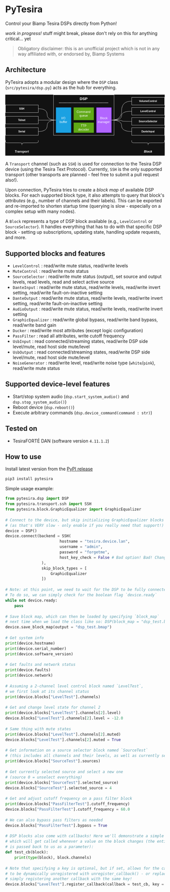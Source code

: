 # PyTesira
Control your Biamp Tesira DSPs directly from Python!

*work in progress!* stuff might break, please don't rely on this for anything critical... yet

> Obligatory disclaimer: this is an unofficial project which is not in any way affiliated with, or endorsed by, Biamp Systems

## Architecture
PyTesira adopts a modular design where the `DSP` class (`src/pytesira/dsp.py`) acts as the hub for everything.

![PyTesira architecture](./docs/img/pytesira-architecture.png)

A `Transport` channel (such as `SSH`) is used for connection to the Tesira DSP device (using the Tesira Text Protocol). 
Currently, `SSH` is the only supported transport (other transports are planned - feel free to submit a pull request also!).

Upon connection, PyTesira tries to create a *block map* of available DSP blocks. For each supported block type, it also
attempts to query that block's *attributes* (e.g., number of channels and their labels). This can be exported and re-imported
to shorten startup time (querying is slow - especially on a complex setup with many nodes).

A `Block` represents a type of DSP block available (e.g., `LevelControl` or `SourceSelector`). It handles everything that
has to do with that specific DSP block - setting up subscriptions, updating state, handling update requests, and more.

## Supported blocks and features

* `LevelControl`     : read/write mute status, read/write levels
* `MuteControl`      : read/write mute status
* `SourceSelector`   : read/write mute status (output), set source and output levels, read levels, read and select active source
* `DanteInput`       : read/write mute status, read/write levels, read/write invert setting, read/write fault-on-inactive setting
* `DanteOutput`      : read/write mute status, read/write levels, read/write invert setting, read/write fault-on-inactive setting
* `AudioOutput`      : read/write mute status, read/write levels, read/write invert setting
* `GraphicEqualizer` : read/write global bypass, read/write band bypass, read/write band gain
* `Ducker`           : read/write most attributes (except logic configuration)
* `PassFilter`       : read all attributes, write cutoff frequency
* `UsbInput`         : read connected/streaming states, read/write DSP side level/mute, read host side mute/level
* `UsbOutput`        : read connected/streaming states, read/write DSP side level/mute, read host side mute/level
* `NoiseGenerator`   : read/write level, read/write noise type (`white`/`pink`), read/write mute status

## Supported device-level features

* Start/stop system audio (`dsp.start_system_audio()` and `dsp.stop_system_audio()`)
* Reboot device (`dsp.reboot()`)
* Execute arbitrary commands (`dsp.device_command(command : str)`)

## Tested on

* TesiraFORTÉ DAN (software version `4.11.1.2`)

## How to use

Install latest version from the [PyPI release](https://pypi.org/project/pytesira/)
```sh
pip3 install pytesira
```

Simple usage example:
```py
from pytesira.dsp import DSP
from pytesira.transport.ssh import SSH
from pytesira.block.GraphicEqualizer import GraphicEqualizer

# Connect to the device, but skip initializing GraphicEqualizer blocks
# (as that's VERY slow - only enable if you really need that support!)
device = DSP()
device.connect(backend = SSH(
                        hostname = "tesira.device.lan",
                        username = "admin", 
                        password = "forgetme",
                        host_key_check = False # Bad option! Bad! Change this in production!
                ),
                skip_block_types = [
                    GraphicEqualizer
                ])

# Note: at this point, we need to wait for the DSP to be fully connected/ready. 
# To do so, we can simply check for the boolean flag `device.ready`
while not device.ready:
    pass

# Save block map, which can then be loaded by specifying `block_map`
# next time when we load the class like so: DSP(block_map = "dsp_test.bmap")
device.save_block_map(output = "dsp_test.bmap")

# Get system info
print(device.hostname)
print(device.serial_number)
print(device.software_version)

# Get faults and network status
print(device.faults)
print(device.network)

# Assuming a 2-channel level control block named `LevelTest`,
# we first look at its channel status
print(device.blocks["LevelTest"].channels)

# Get and change level state for channel 2
print(device.blocks["LevelTest"].channels[2].level)
device.blocks["LevelTest"].channels[2].level = -12.0

# Same thing with mute states
print(device.blocks["LevelTest"].channels[2].muted)
device.blocks["LevelTest"].channels[2].muted = True

# Get information on a source selector block named `SourceTest`
# (this includes all channels and their levels, as well as currently selected source)
print(device.blocks["SourceTest"].sources)

# Get currently selected source and select a new one
# (source 0 = unselect everything)
print(device.blocks["SourceTest"].selected_source)
device.blocks["SourceTest"].selected_source = 4

# Get and adjust cutoff frequency on a pass filter block
print(device.blocks["PassFilterTest"].cutoff_frequency)
device.blocks["PassFilterTest"].cutoff_frequency = 60.0

# We can also bypass pass filters as needed
device.blocks["PassFilterTest"].bypass = True

# DSP blocks also come with callbacks! Here we'll demonstrate a simple callback,
# which will get called whenever a value on the block changes (the entire block object
# is passed back to us as a parameter):
def test_cb(block):
    print(type(block), block.channels)

# Note that specifying a key is optional, but if set, allows for the callback
# to be dynamically unregistered with unregister_callback() - or replaced by
# simply registering another callback with the same key!
device.blocks["LevelTest"].register_callback(callback = test_cb, key = "test_callback")

```